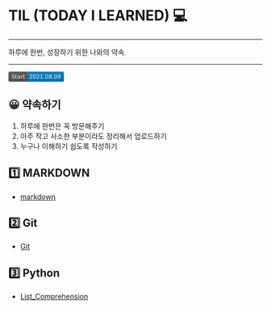 # TIL (TODAY I LEARNED) :computer:

***

하루에 한번, 성장하기 위한 나와의 약속.

---

<svg xmlns="http://www.w3.org/2000/svg" xmlns:xlink="http://www.w3.org/1999/xlink" width="110" height="20" role="img" aria-label="Start: 2021.08.09"><title>Start: 2021.08.09</title><linearGradient id="s" x2="0" y2="100%"><stop offset="0" stop-color="#bbb" stop-opacity=".1"/><stop offset="1" stop-opacity=".1"/></linearGradient><clipPath id="r"><rect width="110" height="20" rx="3" fill="#fff"/></clipPath><g clip-path="url(#r)"><rect width="37" height="20" fill="#555"/><rect x="37" width="73" height="20" fill="#007ec6"/><rect width="110" height="20" fill="url(#s)"/></g><g fill="#fff" text-anchor="middle" font-family="Verdana,Geneva,DejaVu Sans,sans-serif" text-rendering="geometricPrecision" font-size="110"><text aria-hidden="true" x="195" y="150" fill="#010101" fill-opacity=".3" transform="scale(.1)" textLength="270">Start</text><text x="195" y="140" transform="scale(.1)" fill="#fff" textLength="270">Start</text><text aria-hidden="true" x="725" y="150" fill="#010101" fill-opacity=".3" transform="scale(.1)" textLength="630">2021.08.09</text><text x="725" y="140" transform="scale(.1)" fill="#fff" textLength="630">2021.08.09</text></g></svg>

## :grinning: 약속하기

1. 하루에 한번은 꼭 방문해주기
2. 아주 작고 사소한 부분이라도 정리해서 업로드하기
3. 누구나 이해하기 쉽도록 작성하기

## :one: MARKDOWN

- [markdown](./MARKDOWN/README.md)

## :two: Git

- [Git](./Git/README.md)

## :three: Python

- [List_Comprehension](./Python/List_Comprehension.md)
